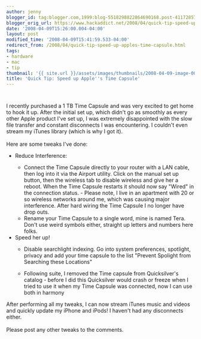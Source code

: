 ```yaml
---
author: jenny
blogger_id: tag:blogger.com,1999:blog-5518298822864690168.post-4117285724062178887
blogger_orig_url: https://www.hackaddict.net/2008/04/quick-tip-speed-up-apples-time-capsule.html
date: '2008-04-09T15:26:00.004-04:00'
layout: post
modified_time: '2008-04-09T15:41:59.533-04:00'
redirect_from: /2008/04/quick-tip-speed-up-apples-time-capsule.html
tags:
- hardware
- mac
- tip
thumbnail: '{{ site.url }}/assets/images/thumbnails/2008-04-09-image-0000.jpg'
title: 'Quick Tip: Speed up Apple''s Time Capsule'
---
```


<img alt="" border="0" id="BLOGGER_PHOTO_ID_5187332800361517362" src="{{ site.url }}/assets/images/2008-04-09-image-0000.jpg" style="margin: 0px auto 10px; display: block; text-align: center; "/><br/>I recently purchased a 1 TB Time Capsule and was very excited to get home to hook it up.  After the initial set up, which didn't go as smoothly as every other Apple product I've set up, I was extremely disappointed with the slow file transfer and constant disconnects I was encountering.  I couldn't even stream my iTunes library (which is why I got it).<br/><br/>Here are some tweaks I've done:<br/><ul><li>Reduce Interference:<br/></li><ul><li>Connect the Time Capsule directly to your router with a LAN cable, then log into it via the Airport utility.  Click on the manual set up button, then the wireless tab to disable wireless and give her a reboot.  When the Time Capsule restarts it should now say "Wired" in the connection status. - Please note, I live in an apartment with 20 or so wireless networks around me, which was causing major interference.  After hard wiring the Time Capsule I no longer have drop outs.</li><li>Rename your Time Capsule to a single word, mine is named Tera. Don't use weird symbols either, straight up letters and numbers here folks.</li></ul><li>Speed her up!<br/></li><ul><li>Disable searchlight indexing.  Go into system preferences, spotlight, privacy and add your time capsule to the list "Prevent Spolight from Searching these Locations"</li></ul><ul><li>Following suite, I removed the Time capsule from Quicksilver's catalog - before I did this Quicksilver would crash or freeze when I tried to use it when my Time Capsule was connected, now I can use both in harmony</li></ul></ul>After performing all my tweaks, I can now stream iTunes music and videos and quickly update my iPhone and iPods!  I haven't had any disconnects either.<br/><br/>Please post any other tweaks to the comments.